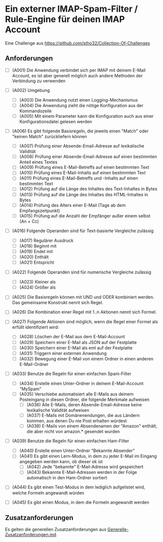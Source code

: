 # Ein externer IMAP-Spam-Filter / Rule-Engine für deinen IMAP Account

Eine Challenge aus https://github.com/stho32/Collection-Of-Challenges

## Anforderungen

- [ ] (A001) Die Anwendung verbindet sich per IMAP mit deinem E-Mail Account, es ist aber generell möglich auch andere Methoden der Verbindung zu verwenden
- [ ] (A002) Umgebung
  - [ ] (A003) Die Anwendung nutzt einen Logging-Mechanismus
  - [ ] (A004) Die Anwendung zieht die nötige Konfiguration aus der Kommandozeile
  - [ ] (A005) Mit einem Parameter kann die Konfiguration auch aus einer Konfigurationsdatei gelesen werden

- [ ] (A006) Es gibt folgende Basisregeln, die jeweils einen "Match" oder "keinen Match" zurückliefern können
  - [ ] (A007) Prüfung einer Absende-Email-Adresse auf lexikalische Validität
  - [ ] (A008) Prüfung einer Absende-Email-Adresse auf einen bestimmten Anteil eines Textes
  - [ ] (A009) Prüfung eines E-Mail-Betreffs auf einen bestimmten Text
  - [ ] (A010) Prüfung eines E-Mail-Inhalts auf einen bestimmten Text
  - [ ] (A011) Prüfung eines E-Mail-Betreffs und -Inhalts auf einen bestimmten Text
  - [ ] (A012) Prüfung auf die Länge des Inhaltes des Text-Inhaltes in Bytes
  - [ ] (A013) Prüfung auf die Länge des Inhaltes des HTML-Inhaltes in Bytes
  - [ ] (A014) Prüfung des Alters einer E-Mail (Tage ab dem Empfangszeitpunkt)
  - [ ] (A015) Prüfung auf die Anzahl der Empfänger außer einem selbst (An + Cc)

- [ ] (A016) Folgende Operanden sind für Text-basierte Vergleiche zulässig
  - [ ] (A017) Regulärer Ausdruck
  - [ ] (A018) Beginnt mit
  - [ ] (A019) Endet mit
  - [ ] (A020) Enthält
  - [ ] (A021) Entspricht

- [ ] (A022) Folgende Operanden sind für numerische Vergleiche zulässig
  - [ ] (A023) Kleiner als
  - [ ] (A024) Größer als

- [ ] (A025) Die Basisregeln können mit UND und ODER kombiniert werden. Das gemeinsame Konstrukt nennt sich Regel.

- [ ] (A026) Die Kombination einer Regel mit 1..n Aktionen nennt sich Formel.

- [ ] (A027) Folgende Aktionen sind möglich, wenn die Regel einer Formel als erfüllt identifiziert wird:
  - [ ] (A028) Löschen der E-Mail aus dem E-Mail-Account
  - [ ] (A029) Speichern einer E-Mail als JSON auf der Festplatte
  - [ ] (A030) Speichern einer E-Mail als eml auf der Festplatte
  - [ ] (A031) Triggern einer externen Anwendung
  - [ ] (A032) Bewegung einer E-Mail von einem Ordner in einen anderen E-Mail-Ordner

 - [ ] (A033) Benutze die Regeln für einen einfachen Spam-Filter
   - [ ] (A034) Erstelle einen Unter-Ordner in deinem E-Mail-Account "MySpam"
   - [ ] (A035) Verschiebe automatisiert alle E-Mails aus deinem Posteingang in diesen Ordner, die folgende Merkmale aufweisen
     - [ ] (A036) Alle E-Mails, deren Absende-Email-Adresse keine lexikalische Validität aufweisen
     - [ ] (A037) E-Mails mit Domänenendungen, die aus Ländern kommen, aus denen Du nie Post erhalten würdest
     - [ ] (A038) E-Mails von einem Absendenamen der "Amazon" enthält, die aber nicht von amazon.* gesendet wurden

  - [ ] (A039) Benutze die Regeln für einen einfachen Ham-Filter
    - [ ] (A040) Erstelle einen Unter-Ordner "Bekannte Absender"
    - [ ] (A041) Es gibt einen Lern-Modus, in dem zu jeder E-Mail im Eingang angegeben werden kann, ob dieser ok ist
      - [ ] (A042) Jede "bekannte" E-Mail-Adresse wird gespeichert
      - [ ] (A043) Bekannte E-Mail-Adressen werden in der Folge automatisch in den Ham-Ordner sortiert

- [ ] (A044) Es gibt einen Test-Modus in dem lediglich aufgelistet wird, welche Formeln angewandt würden
- [ ] (A045) Es gibt einen Modus, in dem die Formeln angewandt werden

## Zusatzanforderungen

Es gelten die generellen Zusatzanforderungen aus [Generelle-Zusatzanforderungen.md](../Generelle-Zusatzanforderungen.md).
